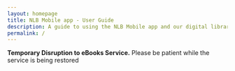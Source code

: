 ```yaml
---
layout: homepage
title: NLB Mobile app - User Guide
description: A guide to using the NLB Mobile app and our digital library
permalink: /
---
```

<!--Add notification here -->
<b>Temporary Disruption to eBooks Service.</b> Please be patient while the service is being restored


